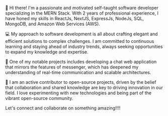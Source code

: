 👋 Hi there! I'm a passionate and motivated self-taught software developer specializing in the MERN Stack. With 2 years of professional experience, I have honed my skills in ReactJs, NextJS, ExpressJs, NodeJs, SQL, MongoDB, and Amazon Web Services (AWS).

💻 My approach to software development is all about crafting elegant and efficient solutions to complex challenges. I am committed to continuous learning and staying ahead of industry trends, always seeking opportunities to expand my knowledge and expertise.

🚀 One of my notable projects includes developing a chat web application that mirrors the features of messenger, which has deepened my understanding of real-time communication and scalable architectures.

🌱 I am an active contributor to open-source projects, driven by the belief that collaboration and shared knowledge are key to driving innovation in our field. I love experimenting with new technologies and being part of the vibrant open-source community.

Let's connect and collaborate on something amazing!!!!
